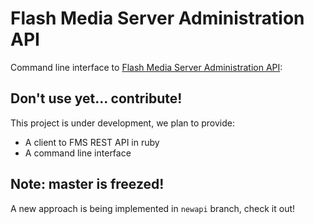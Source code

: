Flash Media Server Administration API
=====================================

Command line interface to [Flash Media Server Administration API][fmsapi]:

Don't use yet... contribute!
----------------------------

This project is under development, we plan to provide:

 * A client to FMS REST API in ruby
 * A command line interface

Note: master is freezed!
------------------------

A new approach is being implemented in `newapi` branch, check it out!

[fmsapi]: http://help.adobe.com/en_US/flashmediaserver/adminapi/WSa4cb07693d12388431df580a12a34991ebc-8000.html